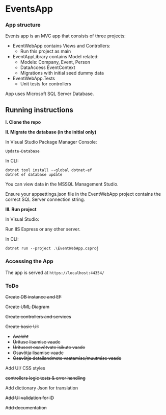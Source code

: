 # EventsApp

### App structure

Events app is an MVC app that consists of three projects:

- EventWebApp contains Views and Controllers:
  - Run this project as main
- EventAppLibrary contains Model related:
  - Models: Company, Event, Person
  - DataAccess EventContext
  - Migrations with initial seed dummy data
- EventWebApp.Tests
  - Unit tests for controllers

App uses Microsoft SQL Server Database.

## Running instructions

**I. Clone the repo**

**II. Migrate the database (in the initial only)**

In Visual Studio Package Manager Console:

```
Update-Database
```

In CLI:

```
dotnet tool install --global dotnet-ef
dotnet ef database update
```

You can view data in the MSSQL Management Studio.

Ensure your appsettings.json file in the EventWebApp project contains the correct SQL Server connection string.


**III. Run project**

In Visual Studio:

Run IIS Express or any other server.

In CLI:

```
dotnet run --project .\EventWebApp.csproj
```

### Accessing the App

The app is served at `https://localhost:44354/`

### ToDo

~~Create DB instance and EF~~

~~Create UML Diagram~~

~~Create controllers and services~~

~~Create basic UI:~~

- ~~Avaleht~~
- ~~Ürituse lisamise vaade~~
- ~~Üritusest osavõtvate isikute vaade~~
- ~~Osavõtja lisamise vaade~~
- ~~Osavõtja detailandmete vaatamise/muutmise vaade~~

Add UI/ CSS styles

~~controllers logic tests & error handling~~

Add dictionary Json for translation

~~Add UI validation for ID~~

~~Add documentation~~
